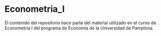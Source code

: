 # Econometria_I

El contenido del repositorio hace parte del material utilizado en el curso de Econometría I del programa de Economía de la Universidad de Pamplona.
 
